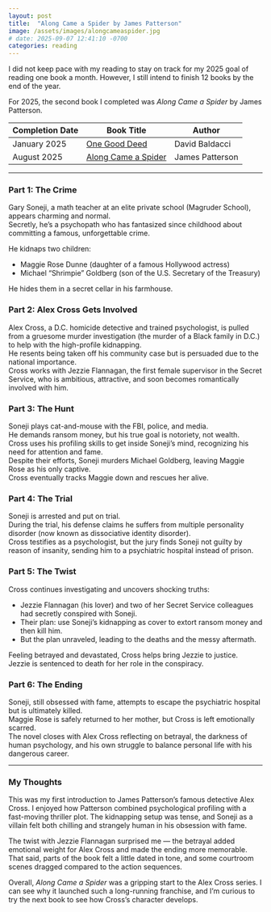 ```yaml
---
layout: post
title:  "Along Came a Spider by James Patterson"
image: /assets/images/alongcameaspider.jpg
# date: 2025-09-07 12:41:10 -0700
categories: reading
---
```


<p>I did not keep pace with my reading to stay on track for my 2025 goal of reading one book a month. However, I still intend to finish 12 books by the end of the year.</p>

<!--more-->

For 2025, the second book I completed was *Along Came a Spider* by James Patterson.  

| Completion Date | Book Title | Author | 
| --------------- | ---------- | ------ | 
| January 2025    | [One Good Deed](https://www.amazon.ca/One-Good-Deed-David-Baldacci/dp/1538750546/)| David Baldacci |
| August 2025     | [Along Came a Spider](https://www.amazon.ca/Along-Came-Spider-James-Patterson/dp/1455523569)| James Patterson |

---

### Part 1: The Crime
Gary Soneji, a math teacher at an elite private school (Magruder School), appears charming and normal.  
Secretly, he’s a psychopath who has fantasized since childhood about committing a famous, unforgettable crime.  

He kidnaps two children:  
- Maggie Rose Dunne (daughter of a famous Hollywood actress)  
- Michael “Shrimpie” Goldberg (son of the U.S. Secretary of the Treasury)  

He hides them in a secret cellar in his farmhouse.  

### Part 2: Alex Cross Gets Involved
Alex Cross, a D.C. homicide detective and trained psychologist, is pulled from a gruesome murder investigation (the murder of a Black family in D.C.) to help with the high-profile kidnapping.  
He resents being taken off his community case but is persuaded due to the national importance.  
Cross works with Jezzie Flannagan, the first female supervisor in the Secret Service, who is ambitious, attractive, and soon becomes romantically involved with him.  

### Part 3: The Hunt
Soneji plays cat-and-mouse with the FBI, police, and media.  
He demands ransom money, but his true goal is notoriety, not wealth.  
Cross uses his profiling skills to get inside Soneji’s mind, recognizing his need for attention and fame.  
Despite their efforts, Soneji murders Michael Goldberg, leaving Maggie Rose as his only captive.  
Cross eventually tracks Maggie down and rescues her alive.  

### Part 4: The Trial
Soneji is arrested and put on trial.  
During the trial, his defense claims he suffers from multiple personality disorder (now known as dissociative identity disorder).  
Cross testifies as a psychologist, but the jury finds Soneji not guilty by reason of insanity, sending him to a psychiatric hospital instead of prison.  

### Part 5: The Twist
Cross continues investigating and uncovers shocking truths:  
- Jezzie Flannagan (his lover) and two of her Secret Service colleagues had secretly conspired with Soneji.  
- Their plan: use Soneji’s kidnapping as cover to extort ransom money and then kill him.  
- But the plan unraveled, leading to the deaths and the messy aftermath.  

Feeling betrayed and devastated, Cross helps bring Jezzie to justice.  
Jezzie is sentenced to death for her role in the conspiracy.

### Part 6: The Ending
Soneji, still obsessed with fame, attempts to escape the psychiatric hospital but is ultimately killed.  
Maggie Rose is safely returned to her mother, but Cross is left emotionally scarred.  
The novel closes with Alex Cross reflecting on betrayal, the darkness of human psychology, and his own struggle to balance personal life with his dangerous career.  

---

### My Thoughts
This was my first introduction to James Patterson’s famous detective Alex Cross. I enjoyed how Patterson combined psychological profiling with a fast-moving thriller plot. The kidnapping setup was tense, and Soneji as a villain felt both chilling and strangely human in his obsession with fame.  

The twist with Jezzie Flannagan surprised me — the betrayal added emotional weight for Alex Cross and made the ending more memorable. That said, parts of the book felt a little dated in tone, and some courtroom scenes dragged compared to the action sequences.  

Overall, *Along Came a Spider* was a gripping start to the Alex Cross series. I can see why it launched such a long-running franchise, and I’m curious to try the next book to see how Cross’s character develops.
